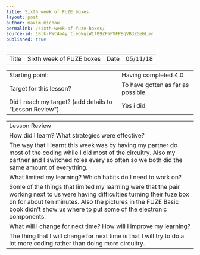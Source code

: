 ```yaml
---
title: Sixth week of FUZE boxes
layout: post
author: maxim.michau
permalink: /sixth-week-of-fuze-boxes/
source-id: 1Blk-PWC4o4y_tleokqiW1fB9ZPaPVFPBqVB3Z6eGLuw
published: true
---
```

<table>
  <tr>
    <td>Title</td>
    <td> Sixth week of FUZE boxes</td>
    <td>Date</td>
    <td>05/11/18</td>
  </tr>
</table>


<table>
  <tr>
    <td>Starting point:</td>
    <td>Having completed 4.0</td>
  </tr>
  <tr>
    <td>Target for this lesson?</td>
    <td>To have gotten as far as possible</td>
  </tr>
  <tr>
    <td>Did I reach my target? 
(add details to "Lesson Review")</td>
    <td> Yes i did</td>
  </tr>
</table>


<table>
  <tr>
    <td>Lesson Review</td>
  </tr>
  <tr>
    <td>How did I learn? What strategies were effective? </td>
  </tr>
  <tr>
    <td>The way that I learnt this week was by having my partner do most of the coding while I did most of the circuitry. Also my partner and I switched roles every so often so we both did the same amount of everything.</td>
  </tr>
  <tr>
    <td>What limited my learning? Which habits do I need to work on? </td>
  </tr>
  <tr>
    <td>Some of the things that limited my learning were that the pair working next to us were having difficulties turning their fuze box on for about ten minutes. Also the pictures in the FUZE Basic book didn't show us where to put some of the electronic components.</td>
  </tr>
  <tr>
    <td>What will I change for next time? How will I improve my learning?</td>
  </tr>
  <tr>
    <td>The thing that I will change for next time is that I will try to do a lot more coding rather than doing more circuitry.</td>
  </tr>
</table>


